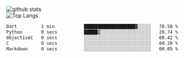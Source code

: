![github stats](https://github-readme-stats.vercel.app/api?username=AndreFerreira5&show_icons=true&theme=dark&count_private=true)
<br>
![Top Langs](https://github-readme-stats.vercel.app/api/top-langs/?username=AndreFerreira5&layout=compact&theme=dark)
<br>
<!--START_SECTION:waka-->

```txt
Dart         1 min           ███████████████████▓░░░░░   78.58 %
Python       0 secs          █████▒░░░░░░░░░░░░░░░░░░░   20.74 %
ObjectiveC   0 secs          ░░░░░░░░░░░░░░░░░░░░░░░░░   00.42 %
C            0 secs          ░░░░░░░░░░░░░░░░░░░░░░░░░   00.20 %
Markdown     0 secs          ░░░░░░░░░░░░░░░░░░░░░░░░░   00.05 %
```

<!--END_SECTION:waka-->
